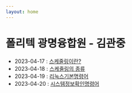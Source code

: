 ```yaml
---
layout: home
---
```


# 폴리텍 광명융합원 - 김관중

 - 2023-04-17 : [스케줄링이란?](스케줄링_0417)
 - 2023-04-18 : [스케줄링의 종류](스케줄링_0418)
 - 2023-04-19 : [리눅스기본명령어](리눅스기본명령어_0419)
 - 2023-04-20 : [시스템정보확인명령어](시스템정보확인명령어_0420)

 